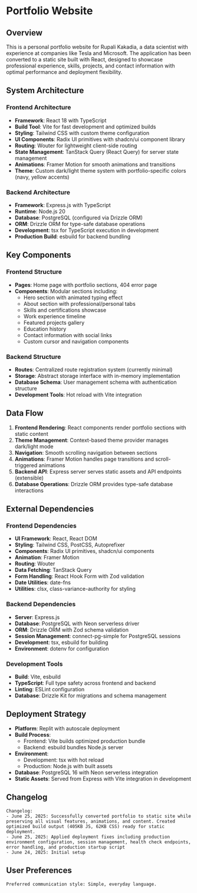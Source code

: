 # Portfolio Website

## Overview

This is a personal portfolio website for Rupali Kakadia, a data scientist with experience at companies like Tesla and Microsoft. The application has been converted to a static site built with React, designed to showcase professional experience, skills, projects, and contact information with optimal performance and deployment flexibility.

## System Architecture

### Frontend Architecture
- **Framework**: React 18 with TypeScript
- **Build Tool**: Vite for fast development and optimized builds
- **Styling**: Tailwind CSS with custom theme configuration
- **UI Components**: Radix UI primitives with shadcn/ui component library
- **Routing**: Wouter for lightweight client-side routing
- **State Management**: TanStack Query (React Query) for server state management
- **Animations**: Framer Motion for smooth animations and transitions
- **Theme**: Custom dark/light theme system with portfolio-specific colors (navy, yellow accents)

### Backend Architecture
- **Framework**: Express.js with TypeScript
- **Runtime**: Node.js 20
- **Database**: PostgreSQL (configured via Drizzle ORM)
- **ORM**: Drizzle ORM for type-safe database operations
- **Development**: tsx for TypeScript execution in development
- **Production Build**: esbuild for backend bundling

## Key Components

### Frontend Structure
- **Pages**: Home page with portfolio sections, 404 error page
- **Components**: Modular sections including:
  - Hero section with animated typing effect
  - About section with professional/personal tabs
  - Skills and certifications showcase
  - Work experience timeline
  - Featured projects gallery
  - Education history
  - Contact information with social links
  - Custom cursor and navigation components

### Backend Structure
- **Routes**: Centralized route registration system (currently minimal)
- **Storage**: Abstract storage interface with in-memory implementation
- **Database Schema**: User management schema with authentication structure
- **Development Tools**: Hot reload with Vite integration

## Data Flow

1. **Frontend Rendering**: React components render portfolio sections with static content
2. **Theme Management**: Context-based theme provider manages dark/light mode
3. **Navigation**: Smooth scrolling navigation between sections
4. **Animations**: Framer Motion handles page transitions and scroll-triggered animations
5. **Backend API**: Express server serves static assets and API endpoints (extensible)
6. **Database Operations**: Drizzle ORM provides type-safe database interactions

## External Dependencies

### Frontend Dependencies
- **UI Framework**: React, React DOM
- **Styling**: Tailwind CSS, PostCSS, Autoprefixer
- **Components**: Radix UI primitives, shadcn/ui components
- **Animation**: Framer Motion
- **Routing**: Wouter
- **Data Fetching**: TanStack Query
- **Form Handling**: React Hook Form with Zod validation
- **Date Utilities**: date-fns
- **Utilities**: clsx, class-variance-authority for styling

### Backend Dependencies
- **Server**: Express.js
- **Database**: PostgreSQL with Neon serverless driver
- **ORM**: Drizzle ORM with Zod schema validation
- **Session Management**: connect-pg-simple for PostgreSQL sessions
- **Development**: tsx, esbuild for building
- **Environment**: dotenv for configuration

### Development Tools
- **Build**: Vite, esbuild
- **TypeScript**: Full type safety across frontend and backend
- **Linting**: ESLint configuration
- **Database**: Drizzle Kit for migrations and schema management

## Deployment Strategy

- **Platform**: Replit with autoscale deployment
- **Build Process**: 
  - Frontend: Vite builds optimized production bundle
  - Backend: esbuild bundles Node.js server
- **Environment**: 
  - Development: tsx with hot reload
  - Production: Node.js with built assets
- **Database**: PostgreSQL 16 with Neon serverless integration
- **Static Assets**: Served from Express with Vite integration in development

## Changelog

```
Changelog:
- June 25, 2025: Successfully converted portfolio to static site while preserving all visual features, animations, and content. Created optimized build output (405KB JS, 62KB CSS) ready for static deployment.
- June 25, 2025: Applied deployment fixes including production environment configuration, session management, health check endpoints, error handling, and production startup script
- June 24, 2025: Initial setup
```

## User Preferences

```
Preferred communication style: Simple, everyday language.
```